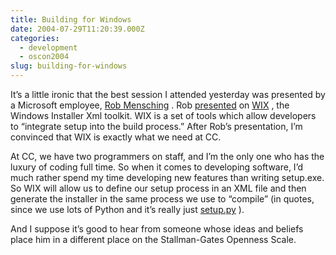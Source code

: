 ```yaml
---
title: Building for Windows
date: 2004-07-29T11:20:39.000Z
categories:
  - development
  - oscon2004
slug: building-for-windows
---
```

It’s a little ironic that the best session I attended yesterday was presented by a Microsoft employee, [Rob Mensching][1] . Rob [presented][2]  on [<span class="caps">WIX</span>][3] , the Windows Installer Xml toolkit. <span class="caps">WIX</span> is a set of tools which allow developers to “integrate setup into the build process.” After Rob’s presentation, I’m convinced that <span class="caps">WIX</span> is exactly what we need at <span class="caps">CC</span>.

At <span class="caps">CC</span>, we have two programmers on staff, and I’m the only one who has the luxury of coding full time. So when it comes to developing software, I’d much rather spend my time developing new features than writing setup.exe. So <span class="caps">WIX</span> will allow us to define our setup process in an <span class="caps">XML</span> file and then generate the installer in the same process we use to “compile” (in quotes, since we use lots of Python and it’s really just [setup.py][4] ).

And I suppose it’s good to hear from someone whose ideas and beliefs place him in a different place on the Stallman-Gates Openness Scale.



 [1]: http://blogs.msdn.com/robmen/
 [2]: http://conferences.oreillynet.com/cs/os2004/view/e_sess/5787
 [3]: http://wix.sourceforge.net
 [4]: http://python.org/doc/lib/module-distutils.html
